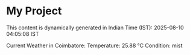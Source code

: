 # My Project

This content is dynamically generated in Indian Time (IST): 2025-08-10 04:05:08 IST


Current Weather in Coimbatore:
Temperature: 25.88 °C
Condition: mist
